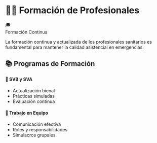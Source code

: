 # 👨‍⚕️ Formación de Profesionales

<div class="custom-card info-card">
  <div class="card-header">
    <div class="header-icon">🎓</div>
    <div class="header-title">Formación Continua</div>
  </div>
  <div class="card-content">
    <p>La formación continua y actualizada de los profesionales sanitarios es fundamental para mantener la calidad asistencial en emergencias.</p>
  </div>
</div>

## 📚 Programas de Formación

<div class="grid-container">
  <div class="grid-item">
    <h4>🏥 SVB y SVA</h4>
    <ul>
      <li>Actualización bienal</li>
      <li>Prácticas simuladas</li>
      <li>Evaluación continua</li>
    </ul>
  </div>
  <div class="grid-item">
    <h4>👥 Trabajo en Equipo</h4>
    <ul>
      <li>Comunicación efectiva</li>
      <li>Roles y responsabilidades</li>
      <li>Simulacros grupales</li>
    </ul>
  </div>
</div> 